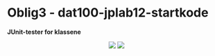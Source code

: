 # Oblig3 - dat100-jplab12-startkode

**JUnit-tester for klassene**
<p align="center">
	<img src="https://i.imgur.com/7bAFdtA.png"/>
	<img src="https://i.imgur.com/ACckW1Y.png"/>
</p>
